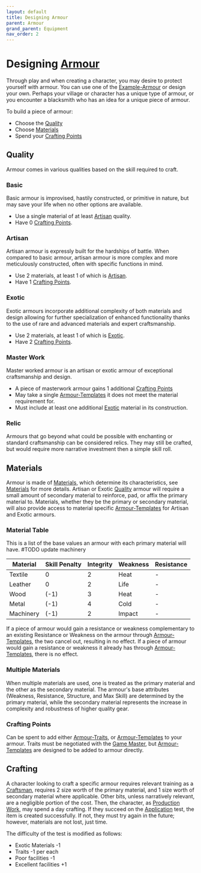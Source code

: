 ```yaml
---
layout: default
title: Designing Armour
parent: Armour
grand_parent: Equipment
nav_order: 2
---
```

# Designing [Armour](Core/Armour)
Through play and when creating a character, you may desire to protect yourself with armour. You can use one of the [Example-Armour](Example-Armour) or design your own. Perhaps your village or character has a unique type of armour, or you encounter a blacksmith who has an idea for a unique piece of armour. 

To build a piece of armour:
- Choose the [Quality](#Quality)
- Choose [Materials](#Materials)
- Spend your [Crafting Points](#Crafting%20Points)

## Quality
Armour comes in various qualities based on the skill required to craft.
### Basic
Basic armour is improvised, hastily constructed, or primitive in nature, but may save your life when no other options are available. 
* Use a single material of at least [Artisan](Materials#Artisan) quality.
* Have 0 [Crafting Points](#Crafting%20Points).


### Artisan

Artisan armour is expressly built for the hardships of battle. When compared to basic armour, artisan armour is more complex and more meticulously constructed, often with specific functions in mind.
* Use 2 materials, at least 1 of which is [Artisan](Materials#Artisan).
* Have 1 [Crafting Points](#Crafting%20Points).

### Exotic

Exotic armours incorporate additional complexity of both materials and design allowing for further specialization of enhanced functionality thanks to the use of rare and advanced materials and expert craftsmanship.
* Use 2 materials, at least 1 of which is [Exotic](Materials#Exotic).
* Have 2 [Crafting Points](#Crafting%20Points).

### Master Work

Master worked armour is an artisan or exotic armour of exceptional craftsmanship and design. 
* A piece of masterwork armour gains 1 additional [Crafting Points](#Crafting%20Points)
* May take a single [Armour-Templates](Armour-Templates) it does not meet the material requirement for. 
* Must include at least one additional [Exotic](Materials#Exotic) material in its construction.

### Relic
Armours that go beyond what could be possible with enchanting or standard craftsmanship can be considered relics. They may still be crafted, but would require more narrative investment then a simple skill roll.


## Materials
Armour is made of [Materials](Materials), which determine its characteristics, see [Materials](Core/Armour#Materials) for more details. Artisan or Exotic [Quality](Core/Armour#Quality) armour will require a small amount of secondary material to reinforce, pad, or affix the primary material to. Materials, whether they be the primary or secondary material, will also provide access to material specific [Armour-Templates](Armour-Templates) for Artisan and Exotic armours.

### Material Table
This is a list of the base values an armour with each primary material will have.
#TODO update machinery

| Material  | Skill Penalty | Integrity | Weakness | Resistance |
| --------- | ------------- | --------- | -------- | ---------- |
| Textile   | 0             | 2         | Heat     | -          |
| Leather   | 0             | 2         | Life     | -          |
| Wood      | (-1)          | 3         | Heat     | -          |
| Metal     | (-1)          | 4         | Cold     | -          |
| Machinery | (-1)          | 2         | Impact   | -          |

If a piece of armour would gain a resistance or weakness complementary to an existing Resistance or Weakness on the armour through [Armour-Templates](Armour-Templates), the two cancel out, resulting in no effect. If a piece of armour would gain a resistance or weakness it already has through [Armour-Templates](Armour-Templates), there is no effect. 

### Multiple Materials
 When multiple materials are used, one is treated as the primary material and the other as the secondary material. The armour's base attributes (Weakness, Resistance, Structure, and Max Skill) are determined by the primary material, while the secondary material represents the increase in complexity and robustness of higher quality gear.
 
### Crafting Points
 Can be spent to add either [Armour-Traits](Game/Core/Armour-Traits), or [Armour-Templates](Game/Armour-Templates) to your armour. Traits must be negotiated with the [Game Master](Game/Core/Terminology#Game%20Master), but [Armour-Templates](Game/Armour-Templates) are designed to be added to armour directly.
 
## Crafting
A character looking to craft a specific armour requires relevant training as a [Craftsman](Craftsman), requires 2 size worth of the primary material, and 1 size worth of secondary material where applicable. Other bits, unless narratively relevant, are a negligible portion of the cost. Then, the character, as [Production Work](Activities#Production%20Work), may spend a day crafting. If they succeed on the [Application](Core/Intelligence#Application) test, the item is created successfully. If not, they must try again in the future; however, materials are not lost, just time. 

The difficulty of the test is modified as follows:

* Exotic Materials -1
* Traits -1 per each
* Poor facilities -1
* Excellent facilities +1